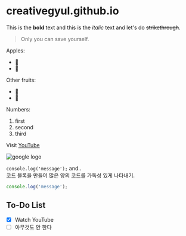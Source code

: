 # creativegyul.github.io

This is the **bold** text and this is the *italic* text and let's do ~~strikethrough~~.

<!-- Quote -->
> Only you can save yourself.

<!-- Bullet List -->
Apples:
* 🍎
* 🍏

Other fruits:
- 🍋
- 🍑

<!-- Numbered List -->
Numbers:
1. first
2. second
3. third

<!-- Link -->
Visit [YouTube](https://www.youtube.com/)

<!-- Image -->
![google logo](https://www.google.com/images/branding/googlelogo/1x/googlelogo_color_272x92dp.png)

<!-- Code -->
`console.log('message');` and..<br>
코드 블록을 만들어 많은 양의 코드를 가독성 있게 나타내기.

```ts
console.log('message');
```
## To-Do List
- [x] Watch YouTube
- [ ] 아무것도 안 한다
